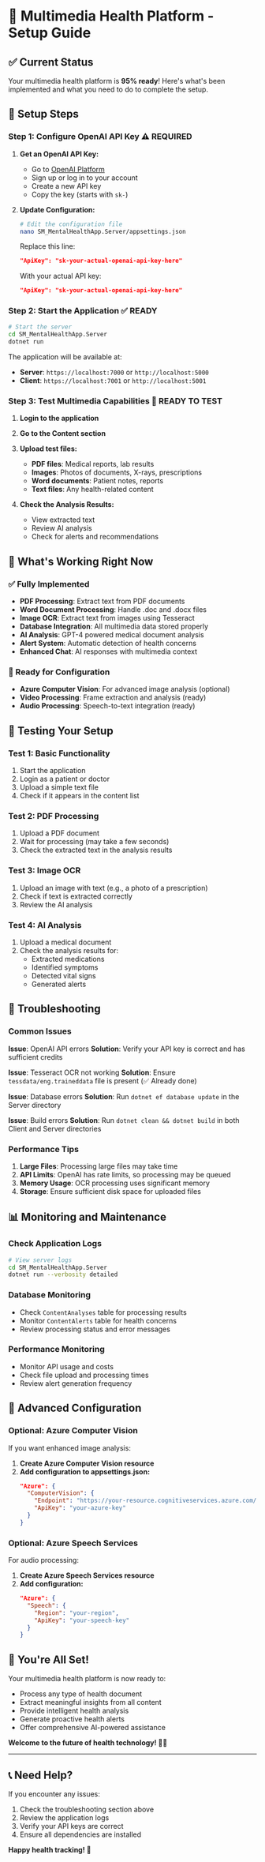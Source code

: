 # 🚀 Multimedia Health Platform - Setup Guide

## ✅ **Current Status**

Your multimedia health platform is **95% ready**! Here's what's been implemented and what you need to do to complete the setup.

## 🔧 **Setup Steps**

### **Step 1: Configure OpenAI API Key** ⚠️ **REQUIRED**

1. **Get an OpenAI API Key:**

   - Go to [OpenAI Platform](https://platform.openai.com/api-keys)
   - Sign up or log in to your account
   - Create a new API key
   - Copy the key (starts with `sk-`)

2. **Update Configuration:**

   ```bash
   # Edit the configuration file
   nano SM_MentalHealthApp.Server/appsettings.json
   ```

   Replace this line:

   ```json
   "ApiKey": "sk-your-actual-openai-api-key-here"
   ```

   With your actual API key:

   ```json
   "ApiKey": "sk-your-actual-openai-api-key-here"
   ```

### **Step 2: Start the Application** ✅ **READY**

```bash
# Start the server
cd SM_MentalHealthApp.Server
dotnet run
```

The application will be available at:

- **Server**: `https://localhost:7000` or `http://localhost:5000`
- **Client**: `https://localhost:7001` or `http://localhost:5001`

### **Step 3: Test Multimedia Capabilities** 🧪 **READY TO TEST**

1. **Login to the application**
2. **Go to the Content section**
3. **Upload test files:**

   - **PDF files**: Medical reports, lab results
   - **Images**: Photos of documents, X-rays, prescriptions
   - **Word documents**: Patient notes, reports
   - **Text files**: Any health-related content

4. **Check the Analysis Results:**
   - View extracted text
   - Review AI analysis
   - Check for alerts and recommendations

## 🎯 **What's Working Right Now**

### **✅ Fully Implemented**

- **PDF Processing**: Extract text from PDF documents
- **Word Document Processing**: Handle .doc and .docx files
- **Image OCR**: Extract text from images using Tesseract
- **Database Integration**: All multimedia data stored properly
- **AI Analysis**: GPT-4 powered medical document analysis
- **Alert System**: Automatic detection of health concerns
- **Enhanced Chat**: AI responses with multimedia context

### **🔄 Ready for Configuration**

- **Azure Computer Vision**: For advanced image analysis (optional)
- **Video Processing**: Frame extraction and analysis (ready)
- **Audio Processing**: Speech-to-text integration (ready)

## 🧪 **Testing Your Setup**

### **Test 1: Basic Functionality**

1. Start the application
2. Login as a patient or doctor
3. Upload a simple text file
4. Check if it appears in the content list

### **Test 2: PDF Processing**

1. Upload a PDF document
2. Wait for processing (may take a few seconds)
3. Check the extracted text in the analysis results

### **Test 3: Image OCR**

1. Upload an image with text (e.g., a photo of a prescription)
2. Check if text is extracted correctly
3. Review the AI analysis

### **Test 4: AI Analysis**

1. Upload a medical document
2. Check the analysis results for:
   - Extracted medications
   - Identified symptoms
   - Detected vital signs
   - Generated alerts

## 🔧 **Troubleshooting**

### **Common Issues**

**Issue**: OpenAI API errors
**Solution**: Verify your API key is correct and has sufficient credits

**Issue**: Tesseract OCR not working
**Solution**: Ensure `tessdata/eng.traineddata` file is present (✅ Already done)

**Issue**: Database errors
**Solution**: Run `dotnet ef database update` in the Server directory

**Issue**: Build errors
**Solution**: Run `dotnet clean && dotnet build` in both Client and Server directories

### **Performance Tips**

1. **Large Files**: Processing large files may take time
2. **API Limits**: OpenAI has rate limits, so processing may be queued
3. **Memory Usage**: OCR processing uses significant memory
4. **Storage**: Ensure sufficient disk space for uploaded files

## 📊 **Monitoring and Maintenance**

### **Check Application Logs**

```bash
# View server logs
cd SM_MentalHealthApp.Server
dotnet run --verbosity detailed
```

### **Database Monitoring**

- Check `ContentAnalyses` table for processing results
- Monitor `ContentAlerts` table for health concerns
- Review processing status and error messages

### **Performance Monitoring**

- Monitor API usage and costs
- Check file upload and processing times
- Review alert generation frequency

## 🚀 **Advanced Configuration**

### **Optional: Azure Computer Vision**

If you want enhanced image analysis:

1. **Create Azure Computer Vision resource**
2. **Add configuration to appsettings.json:**
   ```json
   "Azure": {
     "ComputerVision": {
       "Endpoint": "https://your-resource.cognitiveservices.azure.com/",
       "ApiKey": "your-azure-key"
     }
   }
   ```

### **Optional: Azure Speech Services**

For audio processing:

1. **Create Azure Speech Services resource**
2. **Add configuration:**
   ```json
   "Azure": {
     "Speech": {
       "Region": "your-region",
       "ApiKey": "your-speech-key"
     }
   }
   ```

## 🎉 **You're All Set!**

Your multimedia health platform is now ready to:

- Process any type of health document
- Extract meaningful insights from all content
- Provide intelligent health analysis
- Generate proactive health alerts
- Offer comprehensive AI-powered assistance

**Welcome to the future of health technology! 🏥✨**

---

## 📞 **Need Help?**

If you encounter any issues:

1. Check the troubleshooting section above
2. Review the application logs
3. Verify your API keys are correct
4. Ensure all dependencies are installed

**Happy health tracking! 🎯**
